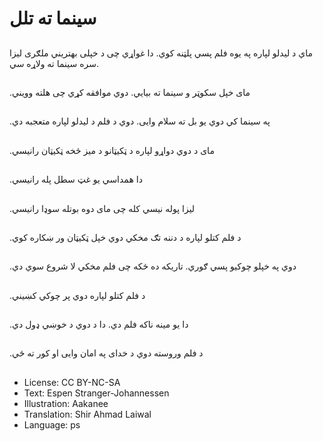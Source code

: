 # سینما ته تلل

##
ماي د لیدلو لپاره په یوه فلم پسي پلټنه کوي. دا غواړي چی د خپلی بهتریني ملګری لیزا سره سینما ته ولاړه سي.

##
.مای خپل سکوټر و سینما ته بیایي. دوي موافقه کړي چی هلته وویني

##
.په سینما کي دوي یو بل ته سلام وایی. دوي د فلم د لیدلو لپاره متعجبه دي

##
.مای د دوي دواړو لپاره د ټکیټانو د میز څخه ټکیټان رانیسي

##
.دا همداسي یو غټ سطل پله رانیسي

##
.لیزا پوله نیسي کله چی مای دوه بوتله سوډا رانیسي

##
.د فلم کتلو لپاره د دننه تګ مخکي دوي خپل ټکیټان ور ښکاره کوي

##
.دوي په خپلو چوکیو پسي ګوري. تاریکه ده ځکه چی فلم مخکي لا شروع سوي دي

##
.د فلم کتلو لپاره دوي پر چوکي کښیني

##
.دا یو مینه ناکه فلم دي. دا د دوي د خوښي ډول دي

##
.د فلم وروسته دوي د خدای په امان وایی او کور ته ځي

##
* License: CC BY-NC-SA
* Text: Espen Stranger-Johannessen
* Illustration: Aakanee
* Translation: Shir Ahmad Laiwal
* Language: ps
